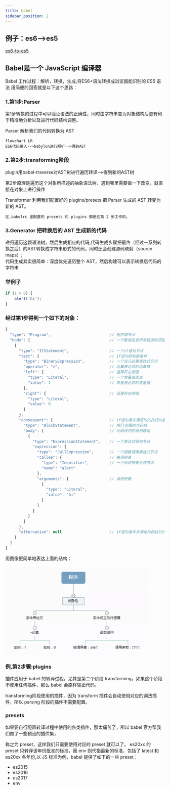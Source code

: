 ```yaml
---
title: babel
sidebar_position: 2
---
```


## 例子：es6-->es5
[es6-to-es5](https://github.com/huiruo/es6-to-es5)

## Babel是一个 JavaScript 编译器

Babel 工作过程：解析，转换，生成,将ES6+语法转换成浏览器能识别的 ES5 语法
用简便的回答就是以下这个思路：

### 1.第1步:Parser
第1步转换的过程中可以验证语法的正确性，同时由字符串变为对象结构后更有利于精准地分析以及进行代码结构调整。

Parser 解析我们的代码转换为 AST
```mermaid
flowchart LR
ES6代码输入-->babylon进行解析-->得到AST
```

### 2.第2步:transforming阶段 
plugin用babel-traverse对AST树进行遍历转译-->得到新的AST树

第2步原理是遍历这个对象所描述的抽象语法树，遇到哪里需要做一下改变，就直接在对象上进行操作

Transformer 利用我们配置好的 plugins/presets 把 Parser 生成的 AST 转变为 新的 AST。
```
在.babelrc 里配置的 presets 和 plugins 都是在第 2 步工作的。
```

### 3.Generator 把转换后的 AST 生成新的代码
递归遍历这颗语法树，然后生成相应的代码,代码生成步骤把最终（经过一系列转换之后）的AST转换成字符串形式的代码，同时还会创建源码映射（source maps）;<br/>代码生成其实很简单：深度优先遍历整个 AST，然后构建可以表示转换后代码的字符串

### 举例子
```js
if (1 > 0) {
    alert('hi');
}
```

### 经过第1步得到一个如下的对象：
```js
{
  "type": "Program",                          // 程序根节点
  "body": [                                   // 一个数组包含所有程序的顶层语句
    {
      "type": "IfStatement",                  // 一个if语句节点
      "test": {                               // if语句的判断条件
        "type": "BinaryExpression",           // 一个双元运算表达式节点
        "operator": ">",                      // 运算表达式的运算符
        "left": {                             // 运算符左侧值
          "type": "Literal",                  // 一个常量表达式
          "value": 1                          // 常量表达式的常量值
        },
        "right": {                            // 运算符右侧值
          "type": "Literal",
          "value": 0
        }
      },
      "consequent": {                         // if语句条件满足时的执行内容
        "type": "BlockStatement",             // 用{}包围的代码块
        "body": [                             // 代码块内的语句数组
          {
            "type": "ExpressionStatement",    // 一个表达式语句节点
            "expression": {
              "type": "CallExpression",       // 一个函数调用表达式节点
              "callee": {                     // 被调用者
                "type": "Identifier",         // 一个标识符表达式节点
                "name": "alert"
              },
              "arguments": [                  // 调用参数
                {
                  "type": "Literal",
                  "value": "hi"
                }
              ]
            }
          }
        ]
      },
      "alternative": null                     // if语句条件未满足时的执行内容
    }
  ]
}
```
用图像更简单地表达上面的结构：

![](../assets/img-build/图2-描述AST.png)

### 例,第2步骤:plugins
插件应用于 babel 的转译过程，尤其是第二个阶段 transforming，如果这个阶段不使用任何插件，那么 babel 会原样输出代码。

transforming阶段使用的插件，因为 transform 插件会自动使用对应的词法插件，所以 parsing 阶段的插件不需要配置。

### presets
如果要自行配置转译过程中使用的各类插件，那太痛苦了，所以 babel 官方帮我们做了一些预设的插件集，

称之为 preset，这样我们只需要使用对应的 preset 就可以了。
es20xx 的 preset 只转译该年份批准的标准，而 env 则代指最新的标准，包括了 latest 和 es20xx 各年份,以 JS 标准为例，babel 提供了如下的一些 preset：
* es2015
* es2016
* es2017
* env




